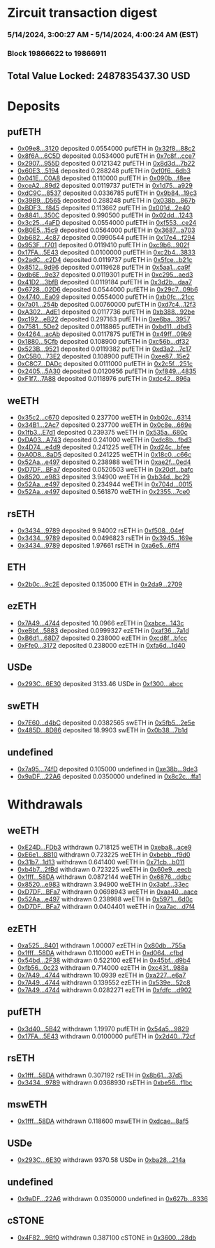 # Zircuit transaction digest
### 5/14/2024, 3:00:27 AM - 5/14/2024, 4:00:24 AM (EST)
### Block 19866622 to 19866911

## Total Value Locked: 2487835437.30 USD

# Deposits
## pufETH
- [0x09e8...3120](https://etherscan.io/address/0x09e8FE122B88A295fA997c810b9aE82AeD543120) deposited 0.0554000 pufETH in [0x32f8...88c2](https://etherscan.io/tx/0x09e8FE122B88A295fA997c810b9aE82AeD543120)
- [0x8f6A...6C5D](https://etherscan.io/address/0x8f6A6797480eD69ab0B6e4d82331bB3467c36C5D) deposited 0.0534000 pufETH in [0x7c8f...cce7](https://etherscan.io/tx/0x8f6A6797480eD69ab0B6e4d82331bB3467c36C5D)
- [0x2907...955D](https://etherscan.io/address/0x2907a3bbe3C84813975889dE6A5A078D8371955D) deposited 0.0121342 pufETH in [0x8d3d...7b22](https://etherscan.io/tx/0x2907a3bbe3C84813975889dE6A5A078D8371955D)
- [0x60E3...5194](https://etherscan.io/address/0x60E37fAA5054c41B45583E2B67D0e84c74e75194) deposited 0.288248 pufETH in [0xf0f6...6db3](https://etherscan.io/tx/0x60E37fAA5054c41B45583E2B67D0e84c74e75194)
- [0x041E...C0A8](https://etherscan.io/address/0x041E3d3EEFc0e2d52f0aaEA769537C609E49C0A8) deposited 0.110000 pufETH in [0x090b...f8ee](https://etherscan.io/tx/0x041E3d3EEFc0e2d52f0aaEA769537C609E49C0A8)
- [0xceA2...89d2](https://etherscan.io/address/0xceA244A9f98e6f38e1409f2319F0098bc20689d2) deposited 0.0119737 pufETH in [0x1d75...a929](https://etherscan.io/tx/0xceA244A9f98e6f38e1409f2319F0098bc20689d2)
- [0xdC9C...8537](https://etherscan.io/address/0xdC9Cb82ED7344b9a002fE1e4e0D8dBbE53188537) deposited 0.0336785 pufETH in [0x9b84...19c3](https://etherscan.io/tx/0xdC9Cb82ED7344b9a002fE1e4e0D8dBbE53188537)
- [0x39B9...D565](https://etherscan.io/address/0x39B94Fc67ceC88cAF0eD35Ea77866490e5FbD565) deposited 0.288248 pufETH in [0x038b...867b](https://etherscan.io/tx/0x39B94Fc67ceC88cAF0eD35Ea77866490e5FbD565)
- [0xBDF3...f845](https://etherscan.io/address/0xBDF32112b32E4fC6196D08d3Cb4A485a3963f845) deposited 0.113662 pufETH in [0x001d...2e40](https://etherscan.io/tx/0xBDF32112b32E4fC6196D08d3Cb4A485a3963f845)
- [0x8841...350C](https://etherscan.io/address/0x884137D0752d75Ed6aC3b6744005f0f6B1ac350C) deposited 0.990500 pufETH in [0x02dd...1243](https://etherscan.io/tx/0x884137D0752d75Ed6aC3b6744005f0f6B1ac350C)
- [0x3c25...4aFD](https://etherscan.io/address/0x3c25669738DCd9E3652b18B6F869eA1680c34aFD) deposited 0.0554000 pufETH in [0xf553...ce24](https://etherscan.io/tx/0x3c25669738DCd9E3652b18B6F869eA1680c34aFD)
- [0xB0E5...15c9](https://etherscan.io/address/0xB0E552E4845Eed97FA18F1364f4420EE81d415c9) deposited 0.0564000 pufETH in [0x3687...a703](https://etherscan.io/tx/0xB0E552E4845Eed97FA18F1364f4420EE81d415c9)
- [0xb682...4c87](https://etherscan.io/address/0xb682A65dbE160C26438948C3197F09cF318d4c87) deposited 0.0990544 pufETH in [0x17e4...f294](https://etherscan.io/tx/0xb682A65dbE160C26438948C3197F09cF318d4c87)
- [0x953F...f701](https://etherscan.io/address/0x953F368f1013A40a8ADE7B2e3B8D73E9C7e1f701) deposited 0.0119410 pufETH in [0xc9b6...902f](https://etherscan.io/tx/0x953F368f1013A40a8ADE7B2e3B8D73E9C7e1f701)
- [0x17FA...5E43](https://etherscan.io/address/0x17FA80b38352764201942a1718E57b809A4e5E43) deposited 0.0100000 pufETH in [0xc2b4...3833](https://etherscan.io/tx/0x17FA80b38352764201942a1718E57b809A4e5E43)
- [0x2adC...c2D4](https://etherscan.io/address/0x2adC7C45828ddCA95AA1F254C64274FFBb1Dc2D4) deposited 0.0119737 pufETH in [0x5fce...b21c](https://etherscan.io/tx/0x2adC7C45828ddCA95AA1F254C64274FFBb1Dc2D4)
- [0x8512...9d96](https://etherscan.io/address/0x8512ece7abf90BDD7eF372603512609243A29d96) deposited 0.0119628 pufETH in [0x5aa1...ca9f](https://etherscan.io/tx/0x8512ece7abf90BDD7eF372603512609243A29d96)
- [0xdb6E...9e37](https://etherscan.io/address/0xdb6E4bF2FABD1c296D29838A436dE2Aef9859e37) deposited 0.0119301 pufETH in [0xc295...aed3](https://etherscan.io/tx/0xdb6E4bF2FABD1c296D29838A436dE2Aef9859e37)
- [0x41D2...3bfB](https://etherscan.io/address/0x41D25E944f53774Fce938B7fd336ed7BF1DD3bfB) deposited 0.0119184 pufETH in [0x3d2b...daa7](https://etherscan.io/tx/0x41D25E944f53774Fce938B7fd336ed7BF1DD3bfB)
- [0x6728...02D6](https://etherscan.io/address/0x6728b48Ca779fd829416fB698aBc28Ac419b02D6) deposited 0.0544000 pufETH in [0x29c7...09b6](https://etherscan.io/tx/0x6728b48Ca779fd829416fB698aBc28Ac419b02D6)
- [0x4740...Ea09](https://etherscan.io/address/0x4740Dc524d547Cee5995AD93009c90AdFb92Ea09) deposited 0.0554000 pufETH in [0xb0fc...21cc](https://etherscan.io/tx/0x4740Dc524d547Cee5995AD93009c90AdFb92Ea09)
- [0x7a01...254b](https://etherscan.io/address/0x7a0169feBc731810b1AF94b4667d6226c7f4254b) deposited 0.00760000 pufETH in [0xd7c4...12f3](https://etherscan.io/tx/0x7a0169feBc731810b1AF94b4667d6226c7f4254b)
- [0xA302...AdE1](https://etherscan.io/address/0xA30214E18F400EF2d2D01f06e07300c6d7F3AdE1) deposited 0.0117736 pufETH in [0xb388...92be](https://etherscan.io/tx/0xA30214E18F400EF2d2D01f06e07300c6d7F3AdE1)
- [0xc192...eB22](https://etherscan.io/address/0xc192a060AA680ae996af16006c32D78Cbe05eB22) deposited 0.297163 pufETH in [0xe6ba...3957](https://etherscan.io/tx/0xc192a060AA680ae996af16006c32D78Cbe05eB22)
- [0x7581...5De2](https://etherscan.io/address/0x7581a20e143D1FB4D56D22dFeF00B8E2D6725De2) deposited 0.0118865 pufETH in [0xbd11...dbd3](https://etherscan.io/tx/0x7581a20e143D1FB4D56D22dFeF00B8E2D6725De2)
- [0x4264...acAb](https://etherscan.io/address/0x4264C1706A409e92B26A8b321Cfa6ea072C4acAb) deposited 0.0117875 pufETH in [0x49ff...09b9](https://etherscan.io/tx/0x4264C1706A409e92B26A8b321Cfa6ea072C4acAb)
- [0x1880...5Cfb](https://etherscan.io/address/0x1880C2C4a5fE1B099555f488AA92bBb8dDdC5Cfb) deposited 0.108900 pufETH in [0xc56b...df32](https://etherscan.io/tx/0x1880C2C4a5fE1B099555f488AA92bBb8dDdC5Cfb)
- [0x523B...9521](https://etherscan.io/address/0x523Be46a399f0d3752c5E4A97bd7A07993939521) deposited 0.0119382 pufETH in [0xd3a2...7c17](https://etherscan.io/tx/0x523Be46a399f0d3752c5E4A97bd7A07993939521)
- [0xC5B0...73E2](https://etherscan.io/address/0xC5B09D6a2aab59833c61017Eb9D0Ad69430973E2) deposited 0.108900 pufETH in [0xee87...15e2](https://etherscan.io/tx/0xC5B09D6a2aab59833c61017Eb9D0Ad69430973E2)
- [0xC8C7...DADc](https://etherscan.io/address/0xC8C72047677Bf0aE8122AEB02391D2e3d9B7DADc) deposited 0.0111000 pufETH in [0x2c5f...251c](https://etherscan.io/tx/0xC8C72047677Bf0aE8122AEB02391D2e3d9B7DADc)
- [0x2405...5A30](https://etherscan.io/address/0x24056A490e1c5597E9Ea9981C346d15811bc5A30) deposited 0.0120956 pufETH in [0xf849...4835](https://etherscan.io/tx/0x24056A490e1c5597E9Ea9981C346d15811bc5A30)
- [0xF1f7...7A88](https://etherscan.io/address/0xF1f72804A83c042ABf370637901F1c3f0CDe7A88) deposited 0.0118976 pufETH in [0xdc42...896a](https://etherscan.io/tx/0xF1f72804A83c042ABf370637901F1c3f0CDe7A88)
## weETH
- [0x35c2...c670](https://etherscan.io/address/0x35c25519278bcBC8063DBc6257d1f661864Bc670) deposited 0.237700 weETH in [0xb02c...6314](https://etherscan.io/tx/0x35c25519278bcBC8063DBc6257d1f661864Bc670)
- [0x34B1...2Ac7](https://etherscan.io/address/0x34B1d04156bfba193b2c49D74460653752882Ac7) deposited 0.237700 weETH in [0x0c8e...669e](https://etherscan.io/tx/0x34B1d04156bfba193b2c49D74460653752882Ac7)
- [0x1fb3...E7d1](https://etherscan.io/address/0x1fb3bCdb2E9aD9EF502f8555A0F74D4D37c9E7d1) deposited 0.239375 weETH in [0x535a...680c](https://etherscan.io/tx/0x1fb3bCdb2E9aD9EF502f8555A0F74D4D37c9E7d1)
- [0xDA03...A743](https://etherscan.io/address/0xDA038AD854F4c4bC4928066203B9F4FFe3A3A743) deposited 0.241000 weETH in [0xdc8b...fbd3](https://etherscan.io/tx/0xDA038AD854F4c4bC4928066203B9F4FFe3A3A743)
- [0x4D74...e4d9](https://etherscan.io/address/0x4D74fEA59a4bCb6f4390e5CDB6aF9920Cb35e4d9) deposited 0.241225 weETH in [0xd24c...bfee](https://etherscan.io/tx/0x4D74fEA59a4bCb6f4390e5CDB6aF9920Cb35e4d9)
- [0xA0D8...8aD5](https://etherscan.io/address/0xA0D8d4df6E4243e08C96b6fD35D05074C73C8aD5) deposited 0.241225 weETH in [0x18c0...c66c](https://etherscan.io/tx/0xA0D8d4df6E4243e08C96b6fD35D05074C73C8aD5)
- [0x52Aa...e497](https://etherscan.io/address/0x52Aa899454998Be5b000Ad077a46Bbe360F4e497) deposited 0.238988 weETH in [0xae2f...0ed4](https://etherscan.io/tx/0x52Aa899454998Be5b000Ad077a46Bbe360F4e497)
- [0xD7DF...BFa7](https://etherscan.io/address/0xD7DF7E085214743530afF339aFC420c7c720BFa7) deposited 0.0520503 weETH in [0x20df...bafc](https://etherscan.io/tx/0xD7DF7E085214743530afF339aFC420c7c720BFa7)
- [0x8520...e983](https://etherscan.io/address/0x8520Feed7CdC4905b7B5C3986b19642A456ce983) deposited 3.94900 weETH in [0xb34d...bc29](https://etherscan.io/tx/0x8520Feed7CdC4905b7B5C3986b19642A456ce983)
- [0x52Aa...e497](https://etherscan.io/address/0x52Aa899454998Be5b000Ad077a46Bbe360F4e497) deposited 0.234944 weETH in [0x704d...0015](https://etherscan.io/tx/0x52Aa899454998Be5b000Ad077a46Bbe360F4e497)
- [0x52Aa...e497](https://etherscan.io/address/0x52Aa899454998Be5b000Ad077a46Bbe360F4e497) deposited 0.561870 weETH in [0x2355...7ce0](https://etherscan.io/tx/0x52Aa899454998Be5b000Ad077a46Bbe360F4e497)
## rsETH
- [0x3434...9789](https://etherscan.io/address/0x34349c5569e7B846c3558961552D2202760A9789) deposited 9.94002 rsETH in [0xf508...04ef](https://etherscan.io/tx/0x34349c5569e7B846c3558961552D2202760A9789)
- [0x3434...9789](https://etherscan.io/address/0x34349c5569e7B846c3558961552D2202760A9789) deposited 0.0496823 rsETH in [0x3945...169e](https://etherscan.io/tx/0x34349c5569e7B846c3558961552D2202760A9789)
- [0x3434...9789](https://etherscan.io/address/0x34349c5569e7B846c3558961552D2202760A9789) deposited 1.97661 rsETH in [0xa6e5...6ff4](https://etherscan.io/tx/0x34349c5569e7B846c3558961552D2202760A9789)
## ETH
- [0x2b0c...9c2E](https://etherscan.io/address/0x2b0c827059A8E669319c5BAC5927C43906639c2E) deposited 0.135000 ETH in [0x2da9...2709](https://etherscan.io/tx/0x2b0c827059A8E669319c5BAC5927C43906639c2E)
## ezETH
- [0x7A49...4744](https://etherscan.io/address/0x7A493Be5c2ce014cD049Bf178a1ac0Db1B434744) deposited 10.0966 ezETH in [0xabce...143c](https://etherscan.io/tx/0x7A493Be5c2ce014cD049Bf178a1ac0Db1B434744)
- [0xeBbf...5883](https://etherscan.io/address/0xeBbfaA92B828e17278dAC353C633dB0d20D25883) deposited 0.0999327 ezETH in [0xaf36...7a1d](https://etherscan.io/tx/0xeBbfaA92B828e17278dAC353C633dB0d20D25883)
- [0xB6d1...68D7](https://etherscan.io/address/0xB6d18DFb3Be3D7AB1c16098a32C6435f42b768D7) deposited 0.238000 ezETH in [0xcd8f...bfcc](https://etherscan.io/tx/0xB6d18DFb3Be3D7AB1c16098a32C6435f42b768D7)
- [0xFfe0...3172](https://etherscan.io/address/0xFfe07527a43A88A3BC05493c267A6be632203172) deposited 0.238000 ezETH in [0xfa6d...1d40](https://etherscan.io/tx/0xFfe07527a43A88A3BC05493c267A6be632203172)
## USDe
- [0x293C...6E30](https://etherscan.io/address/0x293C6937D8D82e05B01335F7B33FBA0c8e256E30) deposited 3133.46 USDe in [0xf300...abcc](https://etherscan.io/tx/0x293C6937D8D82e05B01335F7B33FBA0c8e256E30)
## swETH
- [0x7E60...d4bC](https://etherscan.io/address/0x7E60b0800333C1a1308CfB6d803d20e77511d4bC) deposited 0.0382565 swETH in [0x5fb5...2e5e](https://etherscan.io/tx/0x7E60b0800333C1a1308CfB6d803d20e77511d4bC)
- [0x485D...8D86](https://etherscan.io/address/0x485DBb23B3d255cE16447d46bd45b8bCDd2b8D86) deposited 18.9903 swETH in [0x0b38...7b1d](https://etherscan.io/tx/0x485DBb23B3d255cE16447d46bd45b8bCDd2b8D86)
## undefined
- [0x7a95...74fD](https://etherscan.io/address/0x7a9552F469b7374527d57dc60Cdfb5d8333d74fD) deposited 0.105000 undefined in [0xe38b...9de3](https://etherscan.io/tx/0x7a9552F469b7374527d57dc60Cdfb5d8333d74fD)
- [0x9aDF...22A6](https://etherscan.io/address/0x9aDF374D41dB20e1122D596f6B3d0688bc5322A6) deposited 0.0350000 undefined in [0x8c2c...ffa1](https://etherscan.io/tx/0x9aDF374D41dB20e1122D596f6B3d0688bc5322A6)
# Withdrawals
## weETH
- [0xE24D...FDb3](https://etherscan.io/address/0xE24D0Ea2E60095c5f7f216eeDc6f7A2E55cFFDb3) withdrawn 0.718125 weETH in [0xeba8...ace9](https://etherscan.io/tx/0xE24D0Ea2E60095c5f7f216eeDc6f7A2E55cFFDb3)
- [0xE6e1...8B10](https://etherscan.io/address/0xE6e1E751b1DDa72600F2a5cef7A01EBC51C88B10) withdrawn 0.723225 weETH in [0xbebb...f9d0](https://etherscan.io/tx/0xE6e1E751b1DDa72600F2a5cef7A01EBC51C88B10)
- [0x31b7...1d13](https://etherscan.io/address/0x31b7245Ad146553C4ac55B518c56Dd19BDD81d13) withdrawn 0.641400 weETH in [0x71cb...b011](https://etherscan.io/tx/0x31b7245Ad146553C4ac55B518c56Dd19BDD81d13)
- [0xb4b7...2fBd](https://etherscan.io/address/0xb4b796d4Fe8B7bDF3E2EEe1505B5E61841A22fBd) withdrawn 0.723225 weETH in [0x60e9...eecb](https://etherscan.io/tx/0xb4b796d4Fe8B7bDF3E2EEe1505B5E61841A22fBd)
- [0x1fff...58DA](https://etherscan.io/address/0x1fffc96895C5c80d318a849529De941F69F058DA) withdrawn 0.0872144 weETH in [0x6876...ddbc](https://etherscan.io/tx/0x1fffc96895C5c80d318a849529De941F69F058DA)
- [0x8520...e983](https://etherscan.io/address/0x8520Feed7CdC4905b7B5C3986b19642A456ce983) withdrawn 3.94900 weETH in [0x3abf...33ec](https://etherscan.io/tx/0x8520Feed7CdC4905b7B5C3986b19642A456ce983)
- [0xD7DF...BFa7](https://etherscan.io/address/0xD7DF7E085214743530afF339aFC420c7c720BFa7) withdrawn 0.0698943 weETH in [0xaa40...aace](https://etherscan.io/tx/0xD7DF7E085214743530afF339aFC420c7c720BFa7)
- [0x52Aa...e497](https://etherscan.io/address/0x52Aa899454998Be5b000Ad077a46Bbe360F4e497) withdrawn 0.238988 weETH in [0x5971...6d0c](https://etherscan.io/tx/0x52Aa899454998Be5b000Ad077a46Bbe360F4e497)
- [0xD7DF...BFa7](https://etherscan.io/address/0xD7DF7E085214743530afF339aFC420c7c720BFa7) withdrawn 0.0404401 weETH in [0xa7ac...d7f4](https://etherscan.io/tx/0xD7DF7E085214743530afF339aFC420c7c720BFa7)
## ezETH
- [0xa525...8401](https://etherscan.io/address/0xa525955306e656a36de5D0F756890B7C8ba98401) withdrawn 1.00007 ezETH in [0x80db...755a](https://etherscan.io/tx/0xa525955306e656a36de5D0F756890B7C8ba98401)
- [0x1fff...58DA](https://etherscan.io/address/0x1fffc96895C5c80d318a849529De941F69F058DA) withdrawn 0.110000 ezETH in [0xd064...cfbd](https://etherscan.io/tx/0x1fffc96895C5c80d318a849529De941F69F058DA)
- [0x54bd...2F38](https://etherscan.io/address/0x54bd2490d751E9bE0Db1DA8856e37962B3282F38) withdrawn 0.522100 ezETH in [0x45bf...d9b4](https://etherscan.io/tx/0x54bd2490d751E9bE0Db1DA8856e37962B3282F38)
- [0xfb56...0c23](https://etherscan.io/address/0xfb565A3731B9a1084a4D8Fae1cb92A8DB1600c23) withdrawn 0.714000 ezETH in [0xc43f...988a](https://etherscan.io/tx/0xfb565A3731B9a1084a4D8Fae1cb92A8DB1600c23)
- [0x7A49...4744](https://etherscan.io/address/0x7A493Be5c2ce014cD049Bf178a1ac0Db1B434744) withdrawn 10.0939 ezETH in [0xa227...e6a7](https://etherscan.io/tx/0x7A493Be5c2ce014cD049Bf178a1ac0Db1B434744)
- [0x7A49...4744](https://etherscan.io/address/0x7A493Be5c2ce014cD049Bf178a1ac0Db1B434744) withdrawn 0.139552 ezETH in [0x539e...52c8](https://etherscan.io/tx/0x7A493Be5c2ce014cD049Bf178a1ac0Db1B434744)
- [0x7A49...4744](https://etherscan.io/address/0x7A493Be5c2ce014cD049Bf178a1ac0Db1B434744) withdrawn 0.0282271 ezETH in [0xfdfc...d902](https://etherscan.io/tx/0x7A493Be5c2ce014cD049Bf178a1ac0Db1B434744)
## pufETH
- [0x3d40...5B42](https://etherscan.io/address/0x3d406d600cB0295B5CB0d88f50f0200464575B42) withdrawn 1.19970 pufETH in [0x54a5...9829](https://etherscan.io/tx/0x3d406d600cB0295B5CB0d88f50f0200464575B42)
- [0x17FA...5E43](https://etherscan.io/address/0x17FA80b38352764201942a1718E57b809A4e5E43) withdrawn 0.0100000 pufETH in [0x2d40...72cf](https://etherscan.io/tx/0x17FA80b38352764201942a1718E57b809A4e5E43)
## rsETH
- [0x1fff...58DA](https://etherscan.io/address/0x1fffc96895C5c80d318a849529De941F69F058DA) withdrawn 0.307192 rsETH in [0x8b61...37d5](https://etherscan.io/tx/0x1fffc96895C5c80d318a849529De941F69F058DA)
- [0x3434...9789](https://etherscan.io/address/0x34349c5569e7B846c3558961552D2202760A9789) withdrawn 0.0368930 rsETH in [0xbe56...f1bc](https://etherscan.io/tx/0x34349c5569e7B846c3558961552D2202760A9789)
## mswETH
- [0x1fff...58DA](https://etherscan.io/address/0x1fffc96895C5c80d318a849529De941F69F058DA) withdrawn 0.118600 mswETH in [0xdcae...8af5](https://etherscan.io/tx/0x1fffc96895C5c80d318a849529De941F69F058DA)
## USDe
- [0x293C...6E30](https://etherscan.io/address/0x293C6937D8D82e05B01335F7B33FBA0c8e256E30) withdrawn 9370.58 USDe in [0xba28...214a](https://etherscan.io/tx/0x293C6937D8D82e05B01335F7B33FBA0c8e256E30)
## undefined
- [0x9aDF...22A6](https://etherscan.io/address/0x9aDF374D41dB20e1122D596f6B3d0688bc5322A6) withdrawn 0.0350000 undefined in [0x627b...8336](https://etherscan.io/tx/0x9aDF374D41dB20e1122D596f6B3d0688bc5322A6)
## cSTONE
- [0x4F82...9Bf0](https://etherscan.io/address/0x4F82F0C6E5272140030DF6DA71fC77855D519Bf0) withdrawn 0.387100 cSTONE in [0x3600...28db](https://etherscan.io/tx/0x4F82F0C6E5272140030DF6DA71fC77855D519Bf0)
